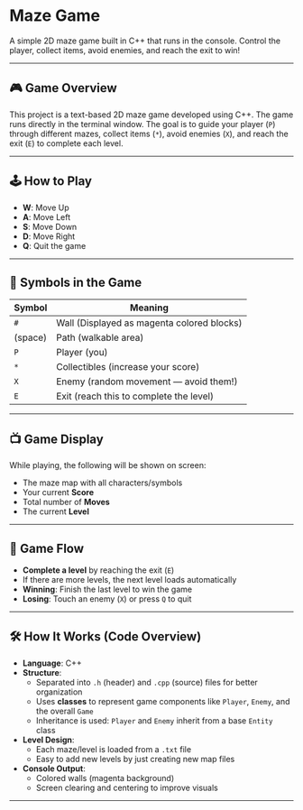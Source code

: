 # Maze Game

A simple 2D maze game built in C++ that runs in the console. Control the player, collect items, avoid enemies, and reach the exit to win!

---

## 🎮 Game Overview

This project is a text-based 2D maze game developed using C++. The game runs directly in the terminal window. The goal is to guide your player (`P`) through different mazes, collect items (`*`), avoid enemies (`X`), and reach the exit (`E`) to complete each level.

---

## 🕹️ How to Play

- **W**: Move Up  
- **A**: Move Left  
- **S**: Move Down  
- **D**: Move Right  
- **Q**: Quit the game

---

## 🧱 Symbols in the Game

| Symbol | Meaning                                      |
|--------|----------------------------------------------|
| `#`    | Wall (Displayed as magenta colored blocks)   |
| (space)| Path (walkable area)                         |
| `P`    | Player (you)                                 |
| `*`    | Collectibles (increase your score)           |
| `X`    | Enemy (random movement — avoid them!)        |
| `E`    | Exit (reach this to complete the level)      |

---

## 📺 Game Display

While playing, the following will be shown on screen:

- The maze map with all characters/symbols
- Your current **Score**
- Total number of **Moves**
- The current **Level**

---

## 🔁 Game Flow

- **Complete a level** by reaching the exit (`E`)
- If there are more levels, the next level loads automatically
- **Winning**: Finish the last level to win the game
- **Losing**: Touch an enemy (`X`) or press `Q` to quit

---

## 🛠️ How It Works (Code Overview)

- **Language**: C++
- **Structure**:
  - Separated into `.h` (header) and `.cpp` (source) files for better organization
  - Uses **classes** to represent game components like `Player`, `Enemy`, and the overall `Game`
  - Inheritance is used: `Player` and `Enemy` inherit from a base `Entity` class
- **Level Design**:
  - Each maze/level is loaded from a `.txt` file
  - Easy to add new levels by just creating new map files
- **Console Output**:
  - Colored walls (magenta background)
  - Screen clearing and centering to improve visuals

---


